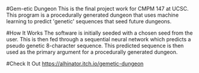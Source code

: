 #Gem-etic Dungeon
This is the final project work for CMPM 147 at UCSC. This program is a procedurally generated dungeon that uses machine learning to predict 'genetic' sequences that seed future dungeons.

#How It Works
The software is initially seeded with a chosen seed from the user. This is then fed through a sequential neural network which predicts a pseudo genetic 8-character sequence. This predicted sequence is then used as the primary argument for a procedurally generated dungeon.

#Check It Out
  https://alhinator.itch.io/gemetic-dungeon

